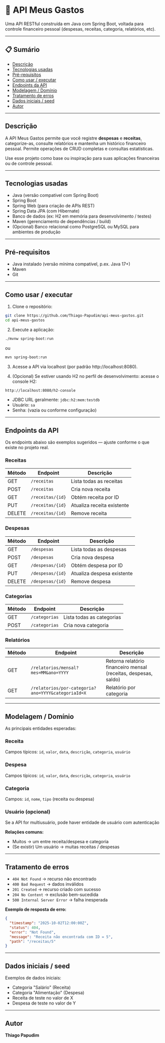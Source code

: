 # 🧾 API Meus Gastos

Uma API RESTful construída em Java com Spring Boot, voltada para controle financeiro pessoal (despesas, receitas, categoria, relatórios, etc).

---

## 📋 Sumário

- [Descrição](#descrição)  
- [Tecnologias usadas](#tecnologias-usadas)  
- [Pré-requisitos](#pré-requisitos)  
- [Como usar / executar](#como-usar--executar)  
- [Endpoints da API](#endpoints-da-api)  
- [Modelagem / Domínio](#modelagem--domínio)  
- [Tratamento de erros](#tratamento-de-erros)  
- [Dados iniciais / seed](#dados-iniciais--seed)    
- [Autor](#autor)

---

## Descrição

A API Meus Gastos permite que você registre **despesas** e **receitas**, categorize-as, consulte relatórios e mantenha um histórico financeiro pessoal. Permite operações de CRUD completas e consultas estatísticas.

Use esse projeto como base ou inspiração para suas aplicações financeiras ou de controle pessoal.

---

## Tecnologias usadas

- Java (versão compatível com Spring Boot)  
- Spring Boot  
- Spring Web (para criação de APIs REST)  
- Spring Data JPA (com Hibernate)  
- Banco de dados (ex: H2 em memória para desenvolvimento / testes)  
- Maven (gerenciamento de dependências / build)  
- (Opcional) Banco relacional como PostgreSQL ou MySQL para ambientes de produção  

---

## Pré-requisitos

- Java instalado (versão mínima compatível, p.ex. Java 17+)  
- Maven  
- Git  

---

## Como usar / executar

1. Clone o repositório:

```bash
git clone https://github.com/Thiago-Papudim/api-meus-gastos.git
cd api-meus-gastos
```

2. Execute a aplicação:

```bash
./mvnw spring-boot:run
```

ou

```bash
mvn spring-boot:run
```

3. Acesse a API via localhost (por padrão http://localhost:8080).

4. (Opcional) Se estiver usando H2 no perfil de desenvolvimento: acesse o console H2:

```bash
http://localhost:8080/h2-console
```

- JDBC URL geralmente: `jdbc:h2:mem:testdb`
- Usuário: `sa`
- Senha: (vazia ou conforme configuração)

---

## Endpoints da API

Os endpoints abaixo são exemplos sugeridos — ajuste conforme o que existe no projeto real.

### Receitas

| Método | Endpoint | Descrição |
|--------|----------|-----------|
| GET | `/receitas` | Lista todas as receitas |
| POST | `/receitas` | Cria nova receita |
| GET | `/receitas/{id}` | Obtém receita por ID |
| PUT | `/receitas/{id}` | Atualiza receita existente |
| DELETE | `/receitas/{id}` | Remove receita |

### Despesas

| Método | Endpoint | Descrição |
|--------|----------|-----------|
| GET | `/despesas` | Lista todas as despesas |
| POST | `/despesas` | Cria nova despesa |
| GET | `/despesas/{id}` | Obtém despesa por ID |
| PUT | `/despesas/{id}` | Atualiza despesa existente |
| DELETE | `/despesas/{id}` | Remove despesa |

### Categorias

| Método | Endpoint | Descrição |
|--------|----------|-----------|
| GET | `/categorias` | Lista todas as categorias |
| POST | `/categorias` | Cria nova categoria |

### Relatórios

| Método | Endpoint | Descrição |
|--------|----------|-----------|
| GET | `/relatorios/mensal?mes=MM&ano=YYYY` | Retorna relatório financeiro mensal (receitas, despesas, saldo) |
| GET | `/relatorios/por-categoria?ano=YYYY&categoriaId=X` | Relatório por categoria |

---

## Modelagem / Domínio

As principais entidades esperadas:

### Receita
Campos típicos: `id`, `valor`, `data`, `descrição`, `categoria`, `usuário`

### Despesa
Campos típicos: `id`, `valor`, `data`, `descrição`, `categoria`, `usuário`

### Categoria
Campos: `id`, `nome`, `tipo` (receita ou despesa)

### Usuário (opcional)
Se a API for multiusuário, pode haver entidade de usuário com autenticação

**Relações comuns:**
- Muitos → um entre receita/despesa e categoria
- (Se existir) Um usuário → muitas receitas / despesas

---

## Tratamento de erros

- `404 Not Found` → recurso não encontrado
- `400 Bad Request` → dados inválidos
- `201 Created` → recurso criado com sucesso
- `204 No Content` → exclusão bem-sucedida
- `500 Internal Server Error` → falha inesperada

**Exemplo de resposta de erro:**

```json
{
  "timestamp": "2025-10-02T12:00:00Z",
  "status": 404,
  "error": "Not Found",
  "message": "Receita não encontrada com ID = 5",
  "path": "/receitas/5"
}
```

---

## Dados iniciais / seed

Exemplos de dados iniciais:

- Categoria "Salário" (Receita)
- Categoria "Alimentação" (Despesa)
- Receita de teste no valor de X
- Despesa de teste no valor de Y

---

## Autor

**Thiago Papudim**

